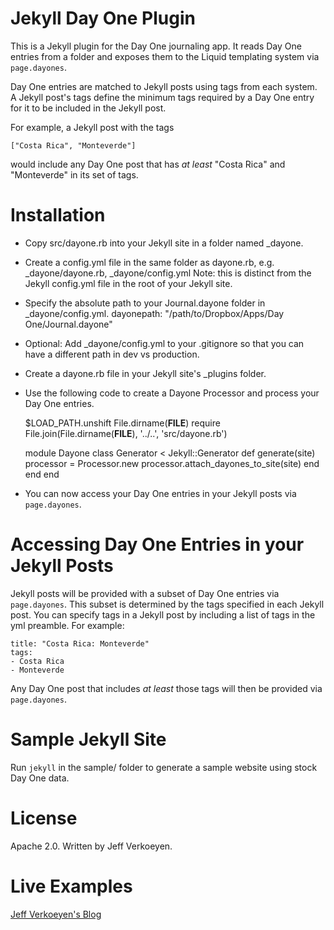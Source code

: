# Jekyll Day One Plugin

This is a Jekyll plugin for the Day One journaling app. It reads
Day One entries from a folder and exposes them to the Liquid
templating system via `page.dayones`.

Day One entries are matched to Jekyll posts using tags from each
system. A Jekyll post's tags define the minimum tags required by
a Day One entry for it to be included in the Jekyll post.

For example, a Jekyll post with the tags

    ["Costa Rica", "Monteverde"]

would include any Day One post that has *at least* "Costa Rica"
and "Monteverde" in its set of tags.

# Installation

- Copy src/dayone.rb into your Jekyll site in a folder named
  _dayone.

- Create a config.yml file in the same folder as dayone.rb,
  e.g. _dayone/dayone.rb, _dayone/config.yml
  Note: this is distinct from the Jekyll config.yml file in
  the root of your Jekyll site.

- Specify the absolute path to your Journal.dayone folder in
  _dayone/config.yml.
   dayonepath: "/path/to/Dropbox/Apps/Day One/Journal.dayone"

- Optional: Add _dayone/config.yml to your .gitignore so that
  you can have a different path in dev vs production.

- Create a dayone.rb file in your Jekyll site's _plugins
  folder.

- Use the following code to create a Dayone Processor and
  process your Day One entries.

    $LOAD_PATH.unshift File.dirname(__FILE__)
    require File.join(File.dirname(__FILE__), '../..', 'src/dayone.rb')

    module Dayone
      class Generator < Jekyll::Generator
        def generate(site)
          processor = Processor.new
          processor.attach_dayones_to_site(site)
        end
      end
    end

- You can now access your Day One entries in your Jekyll posts
  via `page.dayones`.

# Accessing Day One Entries in your Jekyll Posts

Jekyll posts will be provided with a subset of Day One entries
via `page.dayones`. This subset is determined by the tags
specified in each Jekyll post. You can specify tags in a Jekyll
post by including a list of tags in the yml preamble. For
example:

    title: "Costa Rica: Monteverde"
    tags:
    - Costa Rica
    - Monteverde

Any Day One post that includes *at least* those tags will then
be provided via `page.dayones`.

# Sample Jekyll Site

Run `jekyll` in the sample/ folder to generate a sample website
using stock Day One data.

# License

Apache 2.0. Written by Jeff Verkoeyen.

# Live Examples

[Jeff Verkoeyen's Blog](http://blog.jeffverkoeyen.com/)
